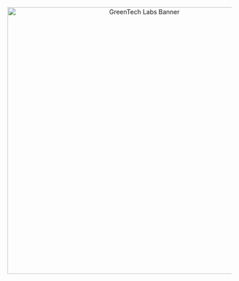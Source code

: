 <p align="center">
  <img src="https://ovfriends.com/wp-content/uploads/2025/10/Group-120.png" width="600" alt="GreenTech Labs Banner">
</p>
